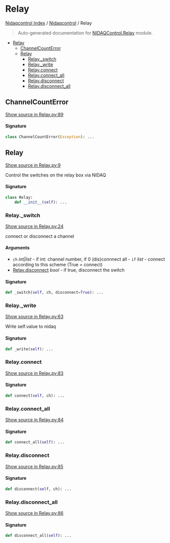 # Relay

[Nidaqcontrol Index](../README.md#nidaqcontrol-index) / [Nidaqcontrol](./index.md#nidaqcontrol) / Relay

> Auto-generated documentation for [NIDAQControl.Relay](../../NIDAQControl/Relay.py) module.

- [Relay](#relay)
  - [ChannelCountError](#channelcounterror)
  - [Relay](#relay-1)
    - [Relay.\_switch](#relay_switch)
    - [Relay.\_write](#relay_write)
    - [Relay.connect](#relayconnect)
    - [Relay.connect\_all](#relayconnect_all)
    - [Relay.disconnect](#relaydisconnect)
    - [Relay.disconnect\_all](#relaydisconnect_all)

## ChannelCountError

[Show source in Relay.py:89](../../NIDAQControl/Relay.py#L89)

#### Signature

```python
class ChannelCountError(Exception): ...
```



## Relay

[Show source in Relay.py:9](../../NIDAQControl/Relay.py#L9)

Control the switches on the relay box via NIDAQ

#### Signature

```python
class Relay:
    def __init__(self): ...
```

### Relay._switch

[Show source in Relay.py:24](../../NIDAQControl/Relay.py#L24)

connect or disconnect a channel

#### Arguments

- `ch` *int|list* - if int: channel number, if 0 (dis)connnect all
                - `if` *list* - connect according to this scheme (True = connect)
- [Relay.disconnect](#relaydisconnect) *bool* - if true, disconnect the switch

#### Signature

```python
def _switch(self, ch, disconnect=True): ...
```

### Relay._write

[Show source in Relay.py:63](../../NIDAQControl/Relay.py#L63)

Write self.value to nidaq

#### Signature

```python
def _write(self): ...
```

### Relay.connect

[Show source in Relay.py:83](../../NIDAQControl/Relay.py#L83)

#### Signature

```python
def connect(self, ch): ...
```

### Relay.connect_all

[Show source in Relay.py:84](../../NIDAQControl/Relay.py#L84)

#### Signature

```python
def connect_all(self): ...
```

### Relay.disconnect

[Show source in Relay.py:85](../../NIDAQControl/Relay.py#L85)

#### Signature

```python
def disconnect(self, ch): ...
```

### Relay.disconnect_all

[Show source in Relay.py:86](../../NIDAQControl/Relay.py#L86)

#### Signature

```python
def disconnect_all(self): ...
```